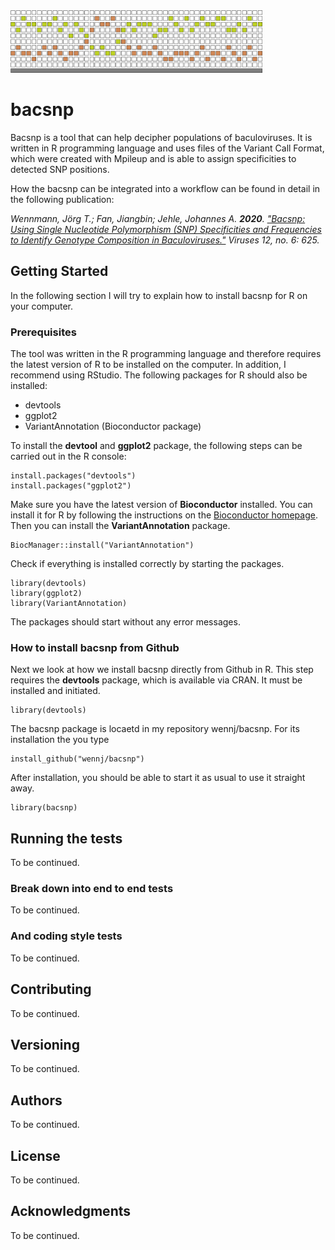  <img src="https://github.com/wennj/bacsnp/blob/master/vignettes/bacsnp_logo.png" height="100"> 

# bacsnp

Bacsnp is a tool that can help decipher populations of baculoviruses. It is written in R programming language and uses files of the Variant Call Format, which were created with Mpileup and is able to assign specificities to detected SNP positions.

How the bacsnp can be integrated into a workflow can be found in detail in the following publication:

*Wennmann, Jörg T.; Fan, Jiangbin; Jehle, Johannes A. **2020**. ["Bacsnp: Using Single Nucleotide Polymorphism (SNP) Specificities and Frequencies to Identify Genotype Composition in Baculoviruses."](https://www.mdpi.com/1999-4915/12/6/625) Viruses 12, no. 6: 625.*

## Getting Started

In the following section I will try to explain how to install bacsnp for R on your computer.

### Prerequisites

The tool was written in the R programming language and therefore requires the latest version of R to be installed on the computer. In addition, I recommend using RStudio.
The following packages for R should also be installed:

* devtools
* ggplot2
* VariantAnnotation (Bioconductor package)

To install the **devtool** and **ggplot2** package, the following steps can be carried out in the R console:

```
install.packages("devtools")
install.packages("ggplot2")
```

Make sure you have the latest version of **Bioconductor** installed. You can install it for R by following the instructions on the [Bioconductor homepage](https://www.bioconductor.org/install/).
Then you can install the **VariantAnnotation** package.

```
BiocManager::install("VariantAnnotation")
```

Check if everything is installed correctly by starting the packages.

```
library(devtools)
library(ggplot2)
library(VariantAnnotation)
```

The packages should start without any error messages.

### How to install bacsnp from Github

Next we look at how we install bacsnp directly from Github in R. This step requires the **devtools** package, which is available via CRAN. It must be installed and initiated.

```
library(devtools)
```

The bacsnp package is locaetd in my repository wennj/bacsnp. For its installation the you type

```
install_github("wennj/bacsnp")
```

After installation, you should be able to start it as usual to use it straight away.

```
library(bacsnp)
```

## Running the tests

To be continued.

### Break down into end to end tests

To be continued.

### And coding style tests

To be continued.

## Contributing

To be continued.

## Versioning

To be continued.

## Authors

To be continued.

## License

To be continued.

## Acknowledgments

To be continued.
